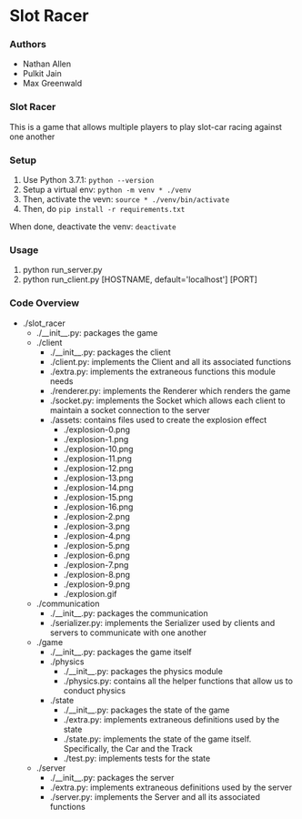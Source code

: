 # Slot Racer

### Authors
- Nathan Allen
- Pulkit Jain
- Max Greenwald

### Slot Racer
This is a game that allows multiple players to play slot-car racing against
one another

### Setup

1. Use Python 3.7.1: `python --version`
2. Setup a virtual env: `python -m venv * ./venv`
3. Then, activate the vevn: `source * ./venv/bin/activate`
4. Then, do `pip install -r requirements.txt`

When done, deactivate the venv: `deactivate`

### Usage

1. python run_server.py
2. python run_client.py \[HOSTNAME, default='localhost'] \[PORT]

### Code Overview

* ./slot_racer
    * ./\_\_init__.py: packages the game
    * ./client
        * ./\_\_init__.py: packages the client
        * ./client.py: implements the Client and all its associated functions
        * ./extra.py: implements the extraneous functions this module needs
        * ./renderer.py: implements the Renderer which renders the game
        * ./socket.py: implements the Socket which allows each client to maintain a socket connection to the server
        * ./assets: contains files used to create the explosion effect
            * ./explosion-0.png
            * ./explosion-1.png
            * ./explosion-10.png
            * ./explosion-11.png
            * ./explosion-12.png
            * ./explosion-13.png
            * ./explosion-14.png
            * ./explosion-15.png
            * ./explosion-16.png
            * ./explosion-2.png
            * ./explosion-3.png
            * ./explosion-4.png
            * ./explosion-5.png
            * ./explosion-6.png
            * ./explosion-7.png
            * ./explosion-8.png
            * ./explosion-9.png
            * ./explosion.gif
    * ./communication
        * ./\_\_init__.py: packages the communication
        * ./serializer.py: implements the Serializer used by clients and servers to communicate with one another
    * ./game
        * ./\_\_init__.py: packages the game itself
        * ./physics
            * ./\_\_init__.py: packages the physics module
            * ./physics.py: contains all the helper functions that allow us to conduct physics
        * ./state
            * ./\_\_init__.py: packages the state of the game
            * ./extra.py: implements extraneous definitions used by the state
            * ./state.py: implements the state of the game itself. Specifically, the Car and the Track
            * ./test.py: implements tests for the state
    * ./server
        * ./\_\_init__.py: packages the server
        * ./extra.py: implements extraneous definitions used by the server
        * ./server.py: implements the Server and all its associated functions

